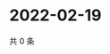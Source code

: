 # 2022-02-19

共 0 条

<!-- BEGIN WEIBO -->
<!-- 最后更新时间 Sat Feb 19 2022 04:14:50 GMT+0800 (China Standard Time) -->

<!-- END WEIBO -->
